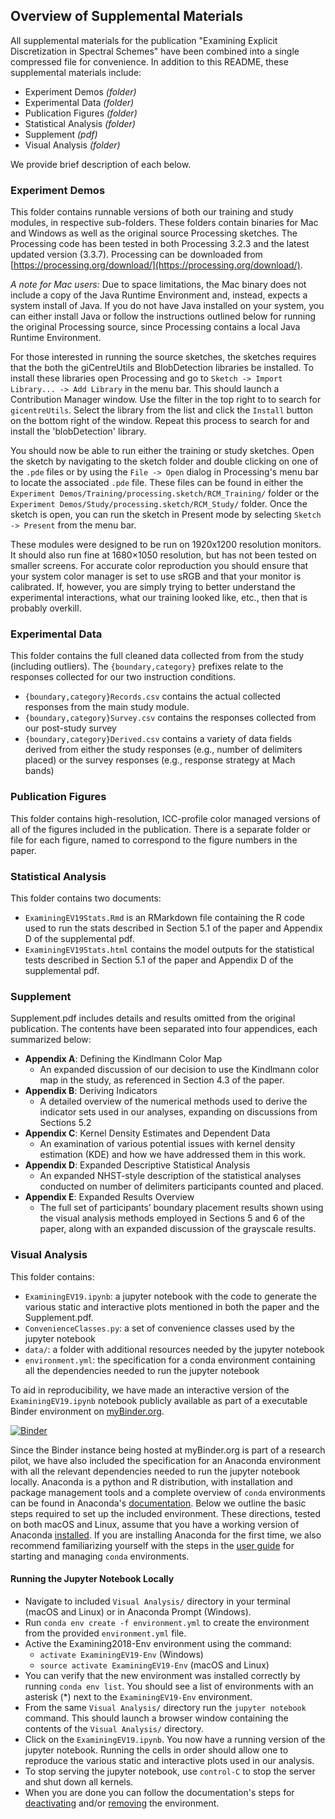 ## Overview of Supplemental Materials

All supplemental materials for the publication "Examining Explicit Discretization in Spectral Schemes" have been combined into a single compressed file for convenience. In addition to this README, these supplemental materials include:

- Experiment Demos *(folder)*
- Experimental Data *(folder)*
- Publication Figures *(folder)*
- Statistical Analysis *(folder)*
- Supplement *(pdf)*
- Visual Analysis *(folder)*

We provide brief description of each below.

### Experiment Demos

This folder contains runnable versions of both our training and study modules, in respective sub-folders. These folders contain binaries for Mac and Windows as well as the original source Processing sketches. The Processing code has been tested in both Processing 3.2.3 and the latest updated version (3.3.7). Processing can be downloaded from [https://processing.org/download/](https://processing.org/download/). 

*A note for Mac users:* Due to space limitations, the Mac binary does not include a copy of the Java Runtime Environment and, instead, expects a system install of Java. If you do not have Java installed on your system, you can either install Java or follow the instructions outlined below for running the original Processing source, since Processing contains a local Java Runtime Environment.

For those interested in running the source sketches, the sketches requires that the both the giCentreUtils and BlobDetection libraries be installed. To install these libraries open Processing and go to `Sketch -> Import Library... -> Add Library` in the menu bar. This should launch a Contribution Manager window. Use the filter in the top right to to search for `gicentreUtils`. Select the library from the list and click the `Install` button on the bottom right of the window. Repeat this process to search for and install the 'blobDetection' library.

You should now be able to run either the training or study sketches. Open the sketch by navigating to the sketch folder and double clicking on one of the `.pde` files or by using the `File -> Open` dialog in Processing's menu bar to locate the associated `.pde` file. These files can be found in either the `Experiment Demos/Training/processing.sketch/RCM_Training/` folder or the `Experiment Demos/Study/processing.sketch/RCM_Study/` folder. Once the sketch is open, you can run the sketch in Present mode by selecting `Sketch -> Present` from the menu bar.

These modules were designed to be run on 1920x1200 resolution monitors. It should also run fine at 1680×1050 resolution, but has not been tested on smaller screens. For accurate color reproduction you should ensure that your system color manager is set to use sRGB and that your monitor is calibrated. If, however, you are simply trying to better understand the experimental interactions, what our training looked like, etc., then that is probably overkill.

### Experimental Data

This folder contains the full cleaned data collected from from the study (including outliers). The `{boundary,category}` prefixes relate to the responses collected for our two instruction conditions.

- `{boundary,category}Records.csv` contains the actual collected responses from the main study module.
- `{boundary,category}Survey.csv` contains the responses collected from our post-study survey
- `{boundary,category}Derived.csv` contains a variety of data fields derived from either the study responses (e.g., number of delimiters placed) or the survey responses (e.g., response strategy at Mach bands)

### Publication Figures

This folder contains high-resolution, ICC-profile color managed versions of all of the figures included in the publication. There is a separate folder or file for each figure, named to correspond to the figure numbers in the paper.

### Statistical Analysis

This folder contains two documents:

- `ExaminingEV19Stats.Rmd` is an RMarkdown file containing the R code used to run the stats described in Section 5.1 of the paper and Appendix D of the supplemental pdf.
- `ExaminingEV19Stats.html` contains the model outputs for the statistical tests described in Section 5.1 of the paper and Appendix D of the supplemental pdf.

### Supplement

Supplement.pdf includes details and results omitted from the original publication. The contents have been separated into four appendices, each summarized below:

- **Appendix A**: Defining the Kindlmann Color Map
	- An expanded discussion of our decision to use the Kindlmann color map in the study, as referenced in Section 4.3 of the paper.
- **Appendix B**: Deriving Indicators
	- A detailed overview of the numerical methods used to derive the indicator sets used in our analyses, expanding on discussions from Sections 5.2
- **Appendix C**: Kernel Density Estimates and Dependent Data
	- An examination of various potential issues with kernel density estimation (KDE) and how we have addressed them in this work.
- **Appendix D**: Expanded Descriptive Statistical Analysis
	- An expanded NHST-style description of the statistical analyses conducted on number of delimiters participants counted and placed.
- **Appendix E**: Expanded Results Overview
	- The full set of participants’ boundary placement results shown using the visual analysis methods employed in Sections 5 and 6 of the paper, along with an expanded discussion of the grayscale results.

### Visual Analysis

This folder contains:

- `ExaminingEV19.ipynb`: a jupyter notebook with the code to generate the various static and interactive plots mentioned in both the paper and the Supplement.pdf.
- `ConvenienceClasses.py`: a set of convenience classes used by the jupyter notebook
- `data/`: a folder with additional resources needed by the jupyter notebook
-  `environment.yml`: the specification for a conda environment containing all the dependencies needed to run the jupyter notebook

To aid in reproducibility, we have made an interactive version of the `ExaminingEV19.ipynb` notebook publicly available as part of a executable Binder environment on [myBinder.org](https://mybinder.readthedocs.io/en/latest/).
 
[![Binder](https://mybinder.org/badge_logo.svg)](https://mybinder.org/v2/gh/samquinan/ExaminingEV19/master?filepath=ExaminingEV19.ipynb)

Since the Binder instance being hosted at myBinder.org is part of a research pilot, we have also included the specification for an Anaconda environment with all the relevant dependencies needed to run the jupyter notebook locally. Anaconda is a python and R distribution, with installation and package management tools and a complete overview of `conda` environments can be found in Anaconda's [documentation](https://conda.io/docs/user-guide/tasks/manage-environments.html). Below we outline the basic steps required to set up the included environment. These directions, tested on both macOS and Linux, assume that you have a working version of Anaconda [installed](https://docs.anaconda.com/anaconda/install/). If you are installing Anaconda for the first time, we also recommend familiarizing yourself with the steps in the [user guide](https://conda.io/docs/user-guide/getting-started.html) for starting and managing `conda` environments.

####  Running the Jupyter Notebook Locally

- Navigate to included `Visual Analysis/` directory in your terminal (macOS and Linux) or in Anaconda Prompt (Windows).
- Run `conda env create -f environment.yml` to create the environment from the provided `environment.yml` file.
- Active the Examining2018-Env environment using the command:
	- `activate ExaminingEV19-Env` (Windows)
	- `source activate ExaminingEV19-Env` (macOS and Linux)
- You can verify that the new environment was installed correctly by running `conda env list`. You should see a list of environments with an asterisk (*) next to the `ExaminingEV19-Env` environment.
- From the same `Visual Analysis/` directory run the `jupyter notebook` command. This should launch a browser window containing the contents of the `Visual Analysis/` directory.
- Click on the `ExaminingEV19.ipynb`. You now have a running version of the jupyter notebook. Running the cells in order should allow one to reproduce the various static and interactive plots used in our analysis.
- To stop serving the jupyter notebook, use `control-C` to stop the server and shut down all kernels.
- When you are done you can follow the documentation's steps for [deactivating](https://conda.io/docs/user-guide/tasks/manage-environments.html#deactivating-an-environment) and/or [removing](https://conda.io/docs/user-guide/tasks/manage-environments.html#removing-an-environment) the environment.
